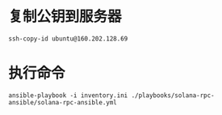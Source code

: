 # 复制公钥到服务器
```shell
ssh-copy-id ubuntu@160.202.128.69
```

# 执行命令
```shell
ansible-playbook -i inventory.ini ./playbooks/solana-rpc-ansible/solana-rpc-ansible.yml
```